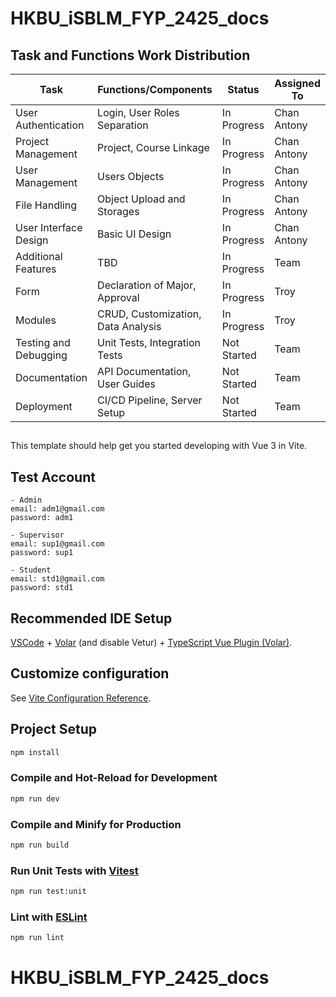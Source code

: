 # HKBU_iSBLM_FYP_2425_docs

## Task and Functions Work Distribution

| Task                  | Functions/Components               | Status      | Assigned To |
| --------------------- | ---------------------------------- | ----------- | ----------- |
| User Authentication   | Login, User Roles Separation       | In Progress | Chan Antony |
| Project Management    | Project, Course Linkage            | In Progress | Chan Antony |
| User Management       | Users Objects                      | In Progress | Chan Antony |
| File Handling         | Object Upload and Storages         | In Progress | Chan Antony |
| User Interface Design | Basic UI Design                    | In Progress | Chan Antony |
| Additional Features   | TBD                                | In Progress | Team        |
| Form                  | Declaration of Major, Approval     | In Progress | Troy        |
| Modules               | CRUD, Customization, Data Analysis | In Progress | Troy        |
| Testing and Debugging | Unit Tests, Integration Tests      | Not Started | Team        |
| Documentation         | API Documentation, User Guides     | Not Started | Team        |
| Deployment            | CI/CD Pipeline, Server Setup       | Not Started | Team        |

##

This template should help get you started developing with Vue 3 in Vite.

## Test Account
    - Admin
    email: adm1@gmail.com
    password: adm1

    - Supervisor
    email: sup1@gmail.com
    password: sup1

    - Student
    email: std1@gmail.com
    password: std1


## Recommended IDE Setup

[VSCode](https://code.visualstudio.com/) + [Volar](https://marketplace.visualstudio.com/items?itemName=Vue.volar) (and disable Vetur) + [TypeScript Vue Plugin (Volar)](https://marketplace.visualstudio.com/items?itemName=Vue.vscode-typescript-vue-plugin).

## Customize configuration

See [Vite Configuration Reference](https://vitejs.dev/config/).

## Project Setup

```sh
npm install
```

### Compile and Hot-Reload for Development

```sh
npm run dev
```

### Compile and Minify for Production

```sh
npm run build
```

### Run Unit Tests with [Vitest](https://vitest.dev/)

```sh
npm run test:unit
```

### Lint with [ESLint](https://eslint.org/)

```sh
npm run lint
```

# HKBU_iSBLM_FYP_2425_docs